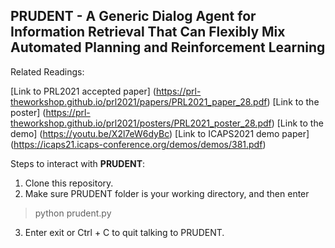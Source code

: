 ## PRUDENT - A Generic Dialog Agent for Information Retrieval That Can Flexibly Mix Automated Planning and Reinforcement Learning

Related Readings:

[Link to PRL2021 accepted paper] (https://prl-theworkshop.github.io/prl2021/papers/PRL2021_paper_28.pdf)
[Link to the poster] (https://prl-theworkshop.github.io/prl2021/posters/PRL2021_poster_28.pdf)
[Link to the demo] (https://youtu.be/X2l7eW6dyBc)
[Link to ICAPS2021 demo paper] (https://icaps21.icaps-conference.org/demos/demos/381.pdf)

Steps to interact with **PRUDENT**:
1. Clone this repository.
2. Make sure PRUDENT folder is your working directory, and then enter 
> python prudent.py
3. Enter exit or Ctrl + C to quit talking to PRUDENT.
